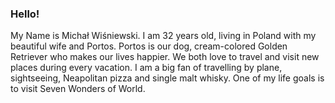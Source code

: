 ### Hello!

My Name is Michał Wiśniewski. I am 32 years old, living in Poland with my beautiful wife and Portos. Portos is our dog, cream-colored Golden Retriever who makes our lives happier. We both love to travel and visit new places during every vacation. I am a big fan of travelling by plane, sightseeing, Neapolitan pizza and single malt whisky. One of my life goals is to visit Seven Wonders of World.

<!--
**cerassus/cerassus** is a ✨ _special_ ✨ repository because its `README.md` (this file) appears on your GitHub profile.

Here are some ideas to get you started:

- 🔭 I’m currently working on ...
- 🌱 I’m currently learning ...
- 👯 I’m looking to collaborate on ...
- 🤔 I’m looking for help with ...
- 💬 Ask me about ...
- 📫 How to reach me: ...
- 😄 Pronouns: ...
- ⚡ Fun fact: ...
-->
